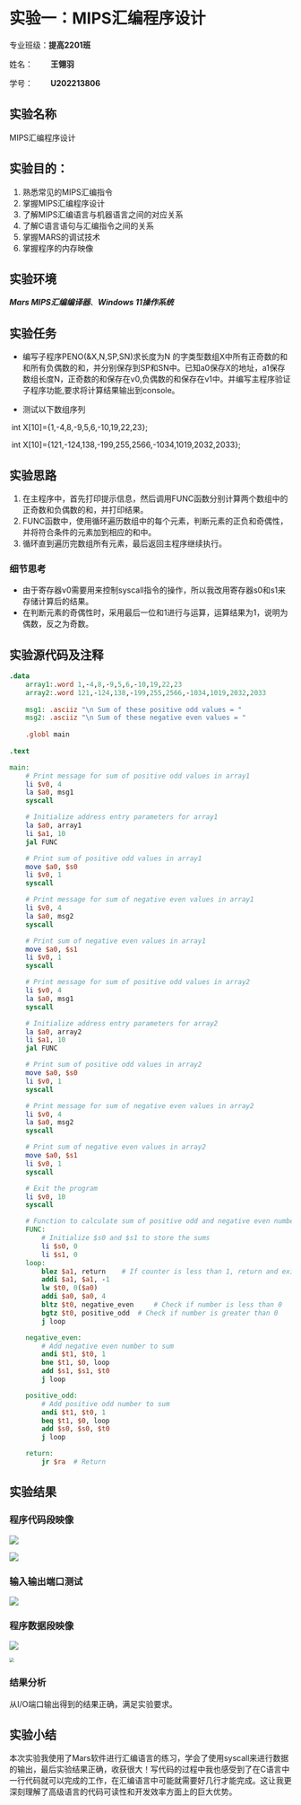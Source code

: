 # 实验一：MIPS汇编程序设计

专业班级：**提高2201班**

姓名：        **王翎羽**

学号：        **U202213806**

## 实验名称

MIPS汇编程序设计

## 实验目的：

1. 熟悉常见的MIPS汇编指令
2. 掌握MIPS汇编程序设计
3. 了解MIPS汇编语言与机器语言之间的对应关系
4. 了解C语言语句与汇编指令之间的关系
5. 掌握MARS的调试技术
6. 掌握程序的内存映像

## 实验环境

***Mars MIPS汇编编译器***、***Windows 11操作系统***

## 实验任务

- 编写子程序PENO(&X,N,SP,SN)求长度为N 的字类型数组X中所有正奇数的和和所有负偶数的和，并分别保存到SP和SN中。已知a0保存X的地址，a1保存数组长度N，正奇数的和保存在v0,负偶数的和保存在v1中。并编写主程序验证子程序功能,要求将计算结果输出到console。

- 测试以下数组序列

​	int X[10]={1,-4,8,-9,5,6,-10,19,22,23};

​	int X[10]={121,-124,138,-199,255,2566,-1034,1019,2032,2033};  



## 实验思路

1. 在主程序中，首先打印提示信息，然后调用FUNC函数分别计算两个数组中的正奇数和负偶数的和，并打印结果。
2. FUNC函数中，使用循环遍历数组中的每个元素，判断元素的正负和奇偶性，并将符合条件的元素加到相应的和中。
3. 循环直到遍历完数组所有元素，最后返回主程序继续执行。  

### 细节思考

- 由于寄存器v0需要用来控制syscall指令的操作，所以我改用寄存器s0和s1来存储计算后的结果。
- 在判断元素的奇偶性时，采用最后一位和1进行与运算，运算结果为1，说明为偶数，反之为奇数。

## 实验源代码及注释

```mips
.data
	array1:.word 1,-4,8,-9,5,6,-10,19,22,23
	array2:.word 121,-124,138,-199,255,2566,-1034,1019,2032,2033
	
	msg1: .asciiz "\n Sum of these positive odd values = "
	msg2: .asciiz "\n Sum of these negative even values = "
	
	.globl main
	
.text

main:
	# Print message for sum of positive odd values in array1
	li $v0, 4
	la $a0, msg1
	syscall

	# Initialize address entry parameters for array1
	la $a0, array1
	li $a1, 10
	jal FUNC

	# Print sum of positive odd values in array1
	move $a0, $s0
	li $v0, 1
	syscall

	# Print message for sum of negative even values in array1
	li $v0, 4
	la $a0, msg2
	syscall

	# Print sum of negative even values in array1
	move $a0, $s1
	li $v0, 1
	syscall

	# Print message for sum of positive odd values in array2
	li $v0, 4
	la $a0, msg1
	syscall

	# Initialize address entry parameters for array2
	la $a0, array2
	li $a1, 10
	jal FUNC

	# Print sum of positive odd values in array2
	move $a0, $s0
	li $v0, 1
	syscall

	# Print message for sum of negative even values in array2
	li $v0, 4
	la $a0, msg2
	syscall

	# Print sum of negative even values in array2
	move $a0, $s1
	li $v0, 1
	syscall

	# Exit the program
	li $v0, 10
	syscall

	# Function to calculate sum of positive odd and negative even numbers
	FUNC:
		# Initialize $s0 and $s1 to store the sums
  		li $s0, 0
  		li $s1, 0
	loop:
  	 	blez $a1, return 	# If counter is less than 1, return and exit loop
   		addi $a1, $a1, -1
    	lw $t0, 0($a0)
   		addi $a0, $a0, 4
   	 	bltz $t0, negative_even 	# Check if number is less than 0
    	bgtz $t0, positive_odd 	# Check if number is greater than 0
   		j loop

	negative_even:
		# Add negative even number to sum
    	andi $t1, $t0, 1
   	 	bne $t1, $0, loop
  	  	add $s1, $s1, $t0
  	  	j loop

	positive_odd:
		# Add positive odd number to sum
  	  	andi $t1, $t0, 1
   	 	beq $t1, $0, loop
   	 	add $s0, $s0, $t0
   	 	j loop

	return:
		jr $ra 	# Return

```

## 实验结果

### 程序代码段映像

![](1.png)  

![](2.png)

### 输入输出端口测试

![](3.png)

### 程序数据段映像

![](4.png)

<img src="5.png" style="zoom: 50%;" />

### 结果分析

从I/O端口输出得到的结果正确，满足实验要求。

## 实验小结

   本次实验我使用了Mars软件进行汇编语言的练习，学会了使用syscall来进行数据的输出，最后实验结果正确，收获很大！写代码的过程中我也感受到了在C语言中一行代码就可以完成的工作，在汇编语言中可能就需要好几行才能完成。这让我更深刻理解了高级语言的代码可读性和开发效率方面上的巨大优势。
